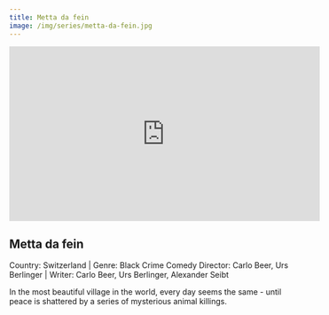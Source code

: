 ```yaml
---
title: Metta da fein
image: /img/series/metta-da-fein.jpg
---
```

<iframe width="560" height="315" src="https://player.vimeo.com/video/484156444" frameborder="0" allow="accelerometer; autoplay; encrypted-media; gyroscope; picture-in-picture" allowfullscreen></iframe>

## Metta da fein
Country: Switzerland | Genre: Black Crime Comedy
Director: Carlo Beer, Urs Berlinger | Writer: Carlo Beer, Urs Berlinger, Alexander Seibt

In the most beautiful village in the world, every day seems the same - until peace is shattered by a series of mysterious animal killings.